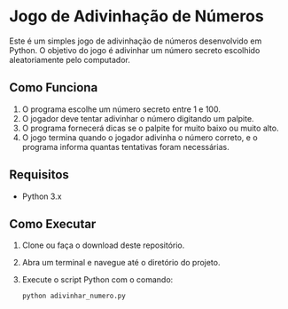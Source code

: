 # Jogo de Adivinhação de Números

Este é um simples jogo de adivinhação de números desenvolvido em Python. O objetivo do jogo é adivinhar um número secreto escolhido aleatoriamente pelo computador.

## Como Funciona

1. O programa escolhe um número secreto entre 1 e 100.
2. O jogador deve tentar adivinhar o número digitando um palpite.
3. O programa fornecerá dicas se o palpite for muito baixo ou muito alto.
4. O jogo termina quando o jogador adivinha o número correto, e o programa informa quantas tentativas foram necessárias.

## Requisitos

- Python 3.x

## Como Executar

1. Clone ou faça o download deste repositório.
2. Abra um terminal e navegue até o diretório do projeto.
3. Execute o script Python com o comando:

   ```bash
   python adivinhar_numero.py
